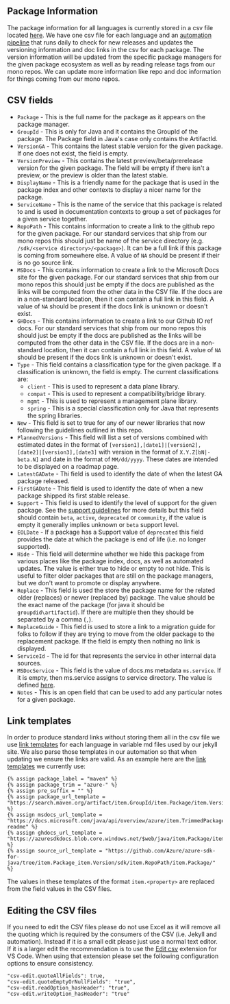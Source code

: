 ## Package Information

The package information for all languages is currently stored in a csv file located [here](https://github.com/Azure/azure-sdk/blob/main/_data/releases/latest).
We have one csv file for each language and an [automation pipeline](https://github.com/Azure/azure-sdk/blob/main/eng/pipelines/version-updater.yml) that runs daily to check for
new releases and updates the versioning information and doc links in the csv for each package. The version information will be updated from the specific package managers for the
given package ecosystem as well as by reading release tags from our mono repos. We can update more information like repo and doc information for things coming from our mono repos.


## CSV fields

- `Package` - This is the full name for the package as it appears on the package manager.
- `GroupId` - This is only for Java and it contains the GroupId of the package. The Package field in Java's case only contains the ArtifactId.
- `VersionGA` - This contains the latest stable version for the given package. If one does not exist, the field is empty.
- `VersionPreview` - This contains the latest preview/beta/prerelease version for the given package. The field will be empty if there isn't a preview, or the preview is older than the latest stable.
- `DisplayName` - This is a friendly name for the package that is used in the package index and other contexts to display a nicer name for the package.
- `ServiceName` - This is the name of the service that this package is related to and is used in documentation contexts to group a set of packages for a given service together.
- `RepoPath` - This contains information to create a link to the github repo for the given package. For our standard services that ship from our mono repos this should just be name of the service directory (e.g. `/sdk/<service directory>/<package>`). It can be a full link if this package is coming from somewhere else. A value of `NA` should be present if their is no go source link.
- `MSDocs` - This contains information to create a link to the Microsoft Docs site for the given package. For our standard services that ship from our mono repos this should just be empty if the docs are published as the links will be computed from the other data in the CSV file. If the docs are in a non-standard location, then it can contain a full link in this field. A value of `NA` should be present if the docs link is unknown or doesn't exist.
- `GHDocs` - This contains information to create a link to our Github IO ref docs. For our standard services that ship from our mono repos this should just be empty if the docs are published as the links will be computed from the other data in the CSV file. If the docs are in a non-standard location, then it can contain a full link in this field. A value of `NA` should be present if the docs link is unknown or doesn't exist.
- `Type` - This field contains a classification type for the given package. If a classification is unknown, the field is empty. The current classifications are:
  - `client` - This is used to represent a data plane library.
  - `compat` - This is used to represent a compatibility/bridge library.
  - `mgmt` - This is used to represent a management plane library.
  - `spring` - This is a special classification only for Java that represents the spring libraries.
- `New` - This field is set to true for any of our newer libraries that now following the guidelines outlined in this repo.
- `PlannedVersions` - This field will list a set of versions combined with estimated dates in the format of `[version1],[date1]|[version2],[date2]|[version3],[date3]` with version in the format of `X.Y.Z[bN|-beta.N]` and date in the format of `MM/dd/yyyy`. These dates are intended to be displayed on a roadmap page.
- `LatestGADate` - Thi field is used to identify the date of when the latest GA package released.
- `FirstGADate` - This field is used to identify the date of when a new package shipped its first stable release.
- `Support` - This field is used to identify the level of support for the given package. See the [support guidelines](https://azure.github.io/azure-sdk/policies_support.html#package-lifecycle) for more details but this field should contain `beta`, `active`, `deprecated` or `community`, if the value is empty it generally implies unknown or `beta` support level.
- `EOLDate` - If a package has a Support value of `deprecated` this field provides the date at which the package is end of life (i.e. no longer supported).
- `Hide` - This field will determine whether we hide this package from various places like the package index, docs, as well as automated updates. The value is either true to hide or empty to not hide. This is useful to filter older packages that are still on the package managers, but we don't want to promote or display anywhere.
- `Replace` - This field is used the store the package name for the related older (replaces) or newer (replaced by) package. The value should be the exact name of the package (for java it should be `groupdid\artifactid`). If there are multiple then they should be separated by a comma (`,`).
- `ReplaceGuide` - This field is used to store a link to a migration guide for folks to follow if they are trying to move from the older package to the replacement package. If the field is empty then nothing no link is displayed.
- `ServiceId` - The id for that represents the service in other internal data sources.
- `MSDocService` - This field is the value of docs.ms metadata `ms.service`. If it is empty, then ms.service assigns to service directory. The value is defined [here](https://review.docs.microsoft.com/en-us/help/contribute/metadata-taxonomies?branch=main#msservice).
- `Notes` - This is an open field that can be used to add any particular notes for a given package.

## Link templates

In order to produce standard links without storing them all in the csv file we use [link templates](https://github.com/Azure/azure-sdk/tree/main/_includes/releases/variables) for each language in variable md files used by our jekyll site.
We also parse those templates in our automation so that when updating we ensure the links are valid. As an example here are the [link templates](https://raw.githubusercontent.com/Azure/azure-sdk/main/_includes/releases/variables/java.md) we currently use:

```
{% assign package_label = "maven" %}
{% assign package_trim = "azure-" %}
{% assign pre_suffix = "" %}
{% assign package_url_template = "https://search.maven.org/artifact/item.GroupId/item.Package/item.Version/jar/" %}
{% assign msdocs_url_template =  "https://docs.microsoft.com/java/api/overview/azure/item.TrimmedPackage-readme" %}
{% assign ghdocs_url_template = "https://azuresdkdocs.blob.core.windows.net/$web/java/item.Package/item.Version/index.html" %}
{% assign source_url_template = "https://github.com/Azure/azure-sdk-for-java/tree/item.Package_item.Version/sdk/item.RepoPath/item.Package/" %}
```

The values in these templates of the format `item.<property>` are replaced from the field values in the CSV files.

## Editing the CSV files

If you need to edit the CSV files please do not use Excel as it will remove all the quoting which is required by the consumers of the CSV (i.e. Jekyll and automation). Instead if it is a small edit please just use a normal text editor. If it is a larger edit the recommendation is to use the [Edit csv](https://marketplace.visualstudio.com/items?itemName=janisdd.vscode-edit-csv) extension for VS Code. When using that extension please set the following configuration options to ensure consistency.

```
"csv-edit.quoteAllFields": true,
"csv-edit.quoteEmptyOrNullFields": "true",
"csv-edit.readOption_hasHeader": "true",
"csv-edit.writeOption_hasHeader": "true"
```
